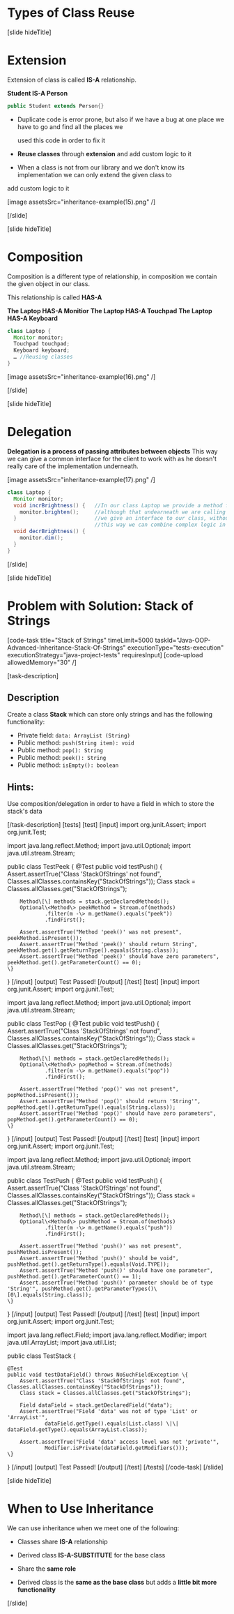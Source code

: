 # Types of Class Reuse

[slide hideTitle]
# Extension

Extension of class is called **IS-A** relationship.

**Student IS-A Person**
```java
public Student extends Person{}
```

- Duplicate code is error prone, but also if we have a bug at one place we have to go and find all the places we


  used this code in order to fix it


- **Reuse classes** through **extension** and add custom logic to it
- When a class is not from our library and we don't know its implementation we can only extend the given class to


add custom logic to it

[image assetsSrc="inheritance-example(15).png" /]

[/slide]

[slide hideTitle]
# Composition

Composition is a different type of relationship, in composition we contain the given object in our class.

This relationship is called **HAS-A**

**The Laptop HAS-A Monitior**
**The Laptop HAS-A Touchpad**
**The Laptop HAS-A Keyboard**

```java
class Laptop {
  Monitor monitor;
  Touchpad touchpad;
  Keyboard keyboard;
  … //Reusing classes
}
```
[image assetsSrc="inheritance-example(16).png" /]

[/slide]

[slide hideTitle]
# Delegation

**Delegation is a process of passing attributes between objects**
This way we can give a common interface for the client to work with as he doesn't really care of the implementation underneath.

[image assetsSrc="inheritance-example(17).png" /]

```java
class Laptop {
  Monitor monitor;
  void incrBrightness() {   //In our class Laptop we provide a method for increasing the brigthness
    monitor.brighten();     //although that undearneath we are calling the monior's method
  }                         //we give an interface to our class, without specifying the code that does the job
                            //this way we can combine complex logic in just one method                      
  void decrBrightness() {
    monitor.dim();
  } 
}
```

[/slide]

[slide hideTitle]
# Problem with Solution: Stack of Strings
[code-task title="Stack of Strings" timeLimit=5000 taskId="Java-OOP-Advanced-Inheritance-Stack-Of-Strings" executionType="tests-execution" executionStrategy="java-project-tests" requiresInput]
[code-upload allowedMemory="30" /]

[task-description]
## Description
Create a class **Stack** which can store only strings and has the following functionality:
- Private field: `data: ArrayList (String)`
- Public method: `push(String item): void`
- Public method: `pop(): String`
- Public method: `peek(): String`
- Public method: `isEmpty(): boolean`

## Hints:
Use composition/delegation in order to have a field in which to store the stack's data

[/task-description]
[tests]
[test]
[input]
import org.junit.Assert;
import org.junit.Test;

import java.lang.reflect.Method;
import java.util.Optional;
import java.util.stream.Stream;

public class TestPeek \{
    @Test
    public void testPush() \{
        Assert.assertTrue("Class 'StackOfStrings' not found", Classes.allClasses.containsKey("StackOfStrings"));
        Class stack = Classes.allClasses.get("StackOfStrings");

        Method\[\] methods = stack.getDeclaredMethods();
        Optional\<Method\> peekMethod = Stream.of(methods)
                .filter(m -\> m.getName().equals("peek"))
                .findFirst();

        Assert.assertTrue("Method 'peek()' was not present", peekMethod.isPresent());
        Assert.assertTrue("Method 'peek()' should return String", peekMethod.get().getReturnType().equals(String.class));
        Assert.assertTrue("Method 'peek()' should have zero parameters", peekMethod.get().getParameterCount() == 0);
    \}
\}
[/input]
[output]
Test Passed!
[/output]
[/test]
[test]
[input]
import org.junit.Assert;
import org.junit.Test;

import java.lang.reflect.Method;
import java.util.Optional;
import java.util.stream.Stream;

public class TestPop \{
    @Test
    public void testPush() \{
        Assert.assertTrue("Class 'StackOfStrings' not found", Classes.allClasses.containsKey("StackOfStrings"));
        Class stack = Classes.allClasses.get("StackOfStrings");

        Method\[\] methods = stack.getDeclaredMethods();
        Optional\<Method\> popMethod = Stream.of(methods)
                .filter(m -\> m.getName().equals("pop"))
                .findFirst();

        Assert.assertTrue("Method 'pop()' was not present", popMethod.isPresent());
        Assert.assertTrue("Method 'pop()' should return 'String'", popMethod.get().getReturnType().equals(String.class));
        Assert.assertTrue("Method 'pop()' should have zero parameters", popMethod.get().getParameterCount() == 0);
    \}
\}
[/input]
[output]
Test Passed!
[/output]
[/test]
[test]
[input]
import org.junit.Assert;
import org.junit.Test;

import java.lang.reflect.Method;
import java.util.Optional;
import java.util.stream.Stream;

public class TestPush \{
    @Test
    public void testPush() \{
        Assert.assertTrue("Class 'StackOfStrings' not found", Classes.allClasses.containsKey("StackOfStrings"));
        Class stack = Classes.allClasses.get("StackOfStrings");

        Method\[\] methods = stack.getDeclaredMethods();
        Optional\<Method\> pushMethod = Stream.of(methods)
                .filter(m -\> m.getName().equals("push"))
                .findFirst();

        Assert.assertTrue("Method 'push()' was not present", pushMethod.isPresent());
        Assert.assertTrue("Method 'push()' should be void", pushMethod.get().getReturnType().equals(Void.TYPE));
        Assert.assertTrue("Method 'push()' should have one parameter", pushMethod.get().getParameterCount() == 1);
        Assert.assertTrue("Method 'push()' parameter should be of type 'String'", pushMethod.get().getParameterTypes()\[0\].equals(String.class));
    \}
\}
[/input]
[output]
Test Passed!
[/output]
[/test]
[test]
[input]
import org.junit.Assert;
import org.junit.Test;

import java.lang.reflect.Field;
import java.lang.reflect.Modifier;
import java.util.ArrayList;
import java.util.List;

public class TestStack \{

    @Test
    public void testDataField() throws NoSuchFieldException \{
        Assert.assertTrue("Class 'StackOfStrings' not found", Classes.allClasses.containsKey("StackOfStrings"));
        Class stack = Classes.allClasses.get("StackOfStrings");

        Field dataField = stack.getDeclaredField("data");
        Assert.assertTrue("Field 'data' was not of type 'List' or 'ArrayList'",
                dataField.getType().equals(List.class) \|\| dataField.getType().equals(ArrayList.class));

        Assert.assertTrue("Field 'data' access level was not 'private'",
                Modifier.isPrivate(dataField.getModifiers()));
    \}
\}
[/input]
[output]
Test Passed!
[/output]
[/test]
[/tests]
[/code-task]
[/slide]



[slide hideTitle]
# When to Use Inheritance

We can use inheritance when we meet one of the following:

- Classes share **IS-A** relationship

- Derived class **IS-A-SUBSTITUTE** for the base class

- Share the **same role**

- Derived class is the **same as the base class** but adds a **little bit more functionality**

[/slide]

